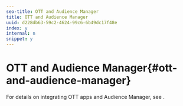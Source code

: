 ```yaml
---
seo-title: OTT and Audience Manager
title: OTT and Audience Manager
uuid: d228db63-59c2-4624-99c6-6b49dc17f48e
index: y
internal: n
snippet: y
---
```


# OTT and Audience Manager{#ott-and-audience-manager}

For details on integrating OTT apps and Audience Manager, see [](../../intro-to-ava/am-enablement.md).
